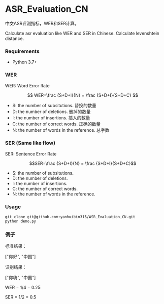 # ASR_Evaluation_CN
中文ASR评测指标，WER和SER计算。

Calculate asr evaluation like WER and SER in Chinese.
Calculate levenshtein distance.

### Requirements
- Python 3.7+

### WER
WER: Word Error Rate

$$ WER=\frac {S+D+I}{N} = \frac {S+D+I}{S+D+C} $$

- S: the number of subsitutions.
  替换的数量
- D: the number of deletions.
  删掉的数量
- I: the number of insertions.
  插入的数量
- C: the number of correct words.
  正确的数量
- N: the number of words in the reference.
    总字数

### SER (Same like flow)
SER: Sentence Error Rate

$$SER=\frac {S+D+I}{N} = \frac {S+D+I}{S+D+C}$$

- S: the number of subsitutions.
- D: the number of deletions.
- I: the number of insertions.
- C: the number of correct words.
- N: the number of words in the reference.

### Usage
```shell
git clone git@github.com:yanhuibin315/ASR_Evaluation_CN.git
python demo.py
```

### 例子
标准结果：

["你好", "中国"]

识别结果：

["你嗨", "中国"]

WER = 1/4 = 0.25

SER = 1/2 = 0.5
